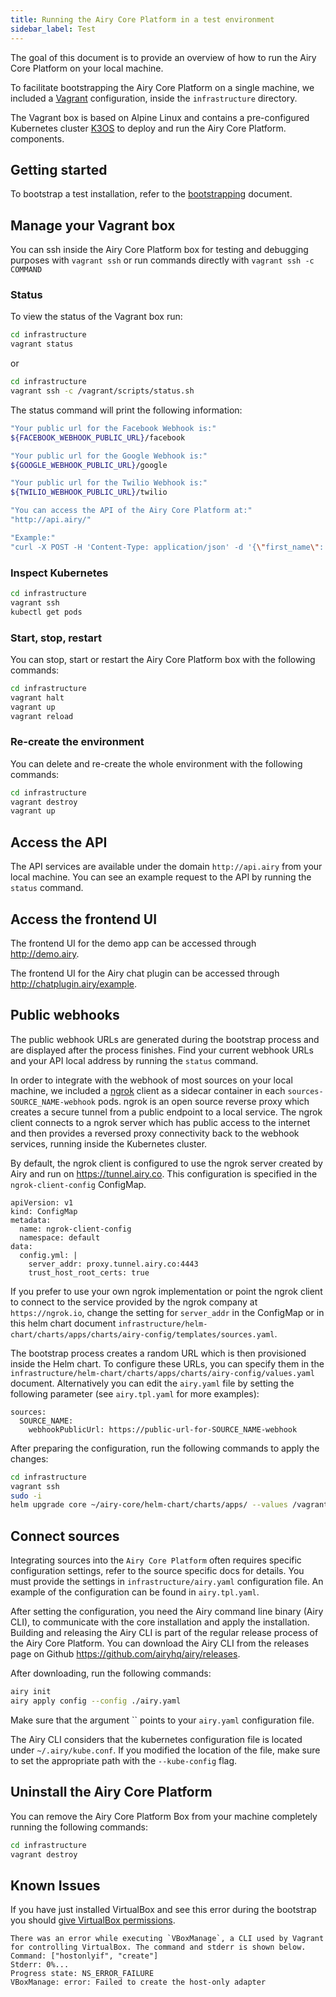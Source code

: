 ```yaml
---
title: Running the Airy Core Platform in a test environment
sidebar_label: Test
---
```


The goal of this document is to provide an overview of how to run the Airy Core
Platform on your local machine.

To facilitate bootstrapping the Airy Core Platform on a single machine, we
included a [Vagrant](https://www.vagrantup.com) configuration, inside the
`infrastructure` directory.

The Vagrant box is based on Alpine Linux and contains a pre-configured
Kubernetes cluster [K3OS](https://k3os.io/) to deploy and run the Airy Core
Platform. components.

## Getting started

To bootstrap a test installation, refer to the [bootstrapping](/index.md#bootstrapping-the-airy-core-platform) document.

## Manage your Vagrant box

You can ssh inside the Airy Core Platform box for testing and debugging purposes
with `vagrant ssh` or run commands directly with `vagrant ssh -c COMMAND`

### Status

To view the status of the Vagrant box run:

```sh
cd infrastructure
vagrant status
```

or

```sh
cd infrastructure
vagrant ssh -c /vagrant/scripts/status.sh
```

The status command will print the following information:

```sh
"Your public url for the Facebook Webhook is:"
${FACEBOOK_WEBHOOK_PUBLIC_URL}/facebook

"Your public url for the Google Webhook is:"
${GOOGLE_WEBHOOK_PUBLIC_URL}/google

"Your public url for the Twilio Webhook is:"
${TWILIO_WEBHOOK_PUBLIC_URL}/twilio

"You can access the API of the Airy Core Platform at:"
"http://api.airy/"

"Example:"
"curl -X POST -H 'Content-Type: application/json' -d '{\"first_name\": \"Grace\",\"last_name\": \"Hopper\",\"password\": \"the_answer_is_42\",\"email\": \"grace@example.com\"}'
```

### Inspect Kubernetes

```sh
cd infrastructure
vagrant ssh
kubectl get pods
```

### Start, stop, restart

You can stop, start or restart the Airy Core Platform box with the following
commands:

```sh
cd infrastructure
vagrant halt
vagrant up
vagrant reload
```

### Re-create the environment

You can delete and re-create the whole environment with the following commands:

```sh
cd infrastructure
vagrant destroy
vagrant up
```

## Access the API

The API services are available under the domain `http://api.airy` from your
local machine. You can see an example request to the API by running the
`status` command.

## Access the frontend UI

The frontend UI for the demo app can be accessed through http://demo.airy.

The frontend UI for the Airy chat plugin can be accessed through
http://chatplugin.airy/example.

## Public webhooks

The public webhook URLs are generated during the bootstrap process and are
displayed after the process finishes. Find your current webhook URLs and your
API local address by running the `status` command.

In order to integrate with the webhook of most sources on your local machine,
we included a [ngrok](https://ngrok.com/) client as a sidecar container in each
`sources-SOURCE_NAME-webhook` pods. ngrok is an open source reverse proxy which
creates a secure tunnel from a public endpoint to a local service. The ngrok
client connects to a ngrok server which has public access to the internet and
then provides a reversed proxy connectivity back to the webhook services,
running inside the Kubernetes cluster.

By default, the ngrok client is configured to use the ngrok server created by
Airy and run on https://tunnel.airy.co. This configuration is specified in
the `ngrok-client-config` ConfigMap.

```
apiVersion: v1
kind: ConfigMap
metadata:
  name: ngrok-client-config
  namespace: default
data:
  config.yml: |
    server_addr: proxy.tunnel.airy.co:4443
    trust_host_root_certs: true
```

If you prefer to use your own ngrok implementation or point the ngrok client to
connect to the service provided by the ngrok company at `https://ngrok.io`,
change the setting for `server_addr` in the ConfigMap or in this helm chart
document
`infrastructure/helm-chart/charts/apps/charts/airy-config/templates/sources.yaml`.

The bootstrap process creates a random URL which is then provisioned inside the
Helm chart. To configure these URLs, you can specify them in the
`infrastructure/helm-chart/charts/apps/charts/airy-config/values.yaml` document.
Alternatively you can edit the `airy.yaml` file by setting the following
parameter (see `airy.tpl.yaml` for more examples):

```
sources:
  SOURCE_NAME:
    webhookPublicUrl: https://public-url-for-SOURCE_NAME-webhook
```

After preparing the configuration, run the following commands to apply the changes:

```sh
cd infrastructure
vagrant ssh
sudo -i
helm upgrade core ~/airy-core/helm-chart/charts/apps/ --values /vagrant/airy.yaml  --timeout 1000s
```

## Connect sources

Integrating sources into the `Airy Core Platform` often requires specific
configuration settings, refer to the source specific docs for details. You must
provide the settings in `infrastructure/airy.yaml` configuration file. An
example of the configuration can be found in `airy.tpl.yaml`.

After setting the configuration, you need the Airy command line binary (Airy CLI), to communicate with the core installation and apply the installation.
Building and releasing the Airy CLI is part of the regular release process of the Airy Core Platform.
You can download the Airy CLI from the releases page on Github https://github.com/airyhq/airy/releases.

After downloading, run the following commands:

```sh
airy init
airy apply config --config ./airy.yaml
```

Make sure that the argument `` points to your `airy.yaml` configuration file.

The Airy CLI considers that the kubernetes configuration file is located under `~/.airy/kube.conf`.
If you modified the location of the file, make sure to set the appropriate path with the `--kube-config` flag.

## Uninstall the Airy Core Platform

You can remove the Airy Core Platform Box from your machine completely running
the following commands:

```sh
cd infrastructure
vagrant destroy
```

## Known Issues

If you have just installed VirtualBox and see this error during the bootstrap
you should [give VirtualBox
permissions](https://www.howtogeek.com/658047/how-to-fix-virtualboxs-%E2%80%9Ckernel-driver-not-installed-rc-1908-error/).

```
There was an error while executing `VBoxManage`, a CLI used by Vagrant
for controlling VirtualBox. The command and stderr is shown below.
Command: ["hostonlyif", "create"]
Stderr: 0%...
Progress state: NS_ERROR_FAILURE
VBoxManage: error: Failed to create the host-only adapter
```
